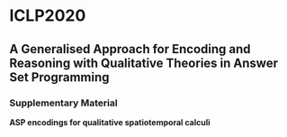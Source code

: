 # ICLP2020
## A Generalised Approach for Encoding and Reasoning with Qualitative Theories in Answer Set Programming
### Supplementary Material

**ASP encodings for qualitative spatiotemporal calculi**
